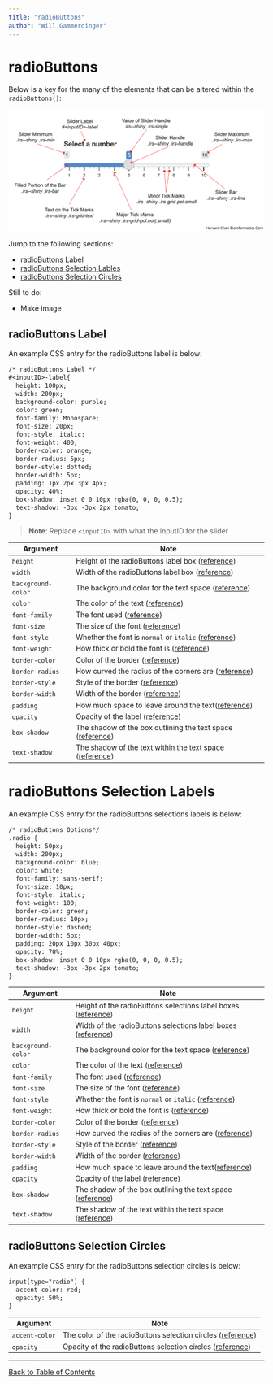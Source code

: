 ```yaml
---
title: "radioButtons"
author: "Will Gammerdinger"
---
```


# radioButtons

Below is a key for the many of the elements that can be altered within the `radioButtons()`:

<p align="center"><img src="../../img/sliderInput_CSS_key.png" width="1000"></p>

Jump to the following sections:

- [radioButtons Label](#radioButtons-label)
- [radioButtons Selection Lables](#radioButtons-selection-labels)
- [radioButtons Selection Circles](#radioButtons-selection-circles)

Still to do:
- Make image

## radioButtons Label

An example CSS entry for the radioButtons label is below:

```
/* radioButtons Label */
#<inputID>-label{
  height: 100px;
  width: 200px;
  background-color: purple;
  color: green;
  font-family: Monospace;
  font-size: 20px;
  font-style: italic;
  font-weight: 400;
  border-color: orange;
  border-radius: 5px;
  border-style: dotted;
  border-width: 5px;
  padding: 1px 2px 3px 4px;
  opacity: 40%;
  box-shadow: inset 0 0 10px rgba(0, 0, 0, 0.5);
  text-shadow: -3px -3px 2px tomato;
}
```

> **Note**: Replace `<inputID>` with what the inputID for the slider

| Argument | Note |
|----------|------|
| `height` | Height of the radioButtons label box ([reference](css_input_option_reference.md#height)) |
| `width` | Width of the radioButtons label box ([reference](css_input_option_reference.md#width)) |
| `background-color` | The background color for the text space ([reference](css_input_option_reference.md#background-color)) |
| `color` | The color of the text ([reference](css_input_option_reference.md#color)) |
| `font-family` | The font used ([reference](css_input_option_reference.md#font-family)) |
| `font-size` | The size of the font ([reference](css_input_option_reference.md#font-size)) |
| `font-style` | Whether the font is `normal` or `italic` ([reference](css_input_option_reference.md#font-style)) |
| `font-weight` | How thick or bold the font is ([reference](css_input_option_reference.md#font-weight)) |
| `border-color` | Color of the border ([reference](css_input_option_reference.md#border-color)) |
| `border-radius` | How curved the radius of the corners are ([reference](css_input_option_reference.md#border-radius)) |
| `border-style` | Style of the border ([reference](css_input_option_reference.md#border-style)) |
| `border-width` | Width of the border ([reference](css_input_option_reference.md#border-width)) |
| `padding` | How much space to leave around the text([reference](css_input_option_reference.md#padding)) |
| `opacity` | Opacity of the label ([reference](css_input_option_reference.md#opacity)) |
| `box-shadow` | The shadow of the box outlining the text space ([reference](css_input_option_reference.md#box-shadow)) |
| `text-shadow` | The shadow of the text within the text space ([reference](css_input_option_reference.md#text-shadow)) |

# radioButtons Selection Labels

An example CSS entry for the radioButtons selections labels is below:

```
/* radioButtons Options*/
.radio {
  height: 50px; 
  width: 200px;
  background-color: blue;
  color: white;
  font-family: sans-serif;
  font-size: 10px;
  font-style: italic;
  font-weight: 100;
  border-color: green;
  border-radius: 10px;
  border-style: dashed;
  border-width: 5px;
  padding: 20px 10px 30px 40px;
  opacity: 70%;
  box-shadow: inset 0 0 10px rgba(0, 0, 0, 0.5);
  text-shadow: -3px -3px 2px tomato;
}
```


| Argument | Note |
|----------|------|
| `height` | Height of the radioButtons selections label boxes ([reference](css_input_option_reference.md#height)) |
| `width` | Width of the radioButtons selections label boxes ([reference](css_input_option_reference.md#width)) |
| `background-color` | The background color for the text space ([reference](css_input_option_reference.md#background-color)) |
| `color` | The color of the text ([reference](css_input_option_reference.md#color)) |
| `font-family` | The font used ([reference](css_input_option_reference.md#font-family)) |
| `font-size` | The size of the font ([reference](css_input_option_reference.md#font-size)) |
| `font-style` | Whether the font is `normal` or `italic` ([reference](css_input_option_reference.md#font-style)) |
| `font-weight` | How thick or bold the font is ([reference](css_input_option_reference.md#font-weight)) |
| `border-color` | Color of the border ([reference](css_input_option_reference.md#border-color)) |
| `border-radius` | How curved the radius of the corners are ([reference](css_input_option_reference.md#border-radius)) |
| `border-style` | Style of the border ([reference](css_input_option_reference.md#border-style)) |
| `border-width` | Width of the border ([reference](css_input_option_reference.md#border-width)) |
| `padding` | How much space to leave around the text([reference](css_input_option_reference.md#padding)) |
| `opacity` | Opacity of the label ([reference](css_input_option_reference.md#opacity)) |
| `box-shadow` | The shadow of the box outlining the text space ([reference](css_input_option_reference.md#box-shadow)) |
| `text-shadow` | The shadow of the text within the text space ([reference](css_input_option_reference.md#text-shadow)) |

## radioButtons Selection Circles

An example CSS entry for the radioButtons selection circles is below:

```
input[type="radio"] {
  accent-color: red;
  opacity: 50%;
}
```

| Argument | Note |
|----------|------|
| `accent-color` | The color of the radioButtons selection circles ([reference](css_input_option_reference.md#accent-color)) |
| `opacity` | Opacity of the radioButtons selection circles ([reference](css_input_option_reference.md#opacity)) |

---

[Back to Table of Contents](table_of_contents.md)
